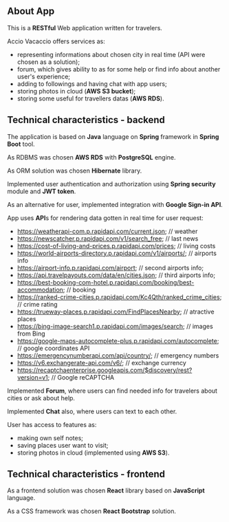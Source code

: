 ## **About App**

This is a **RESTful** Web application written for travelers.

Accio Vacaccio offers services as:
- representing informations about chosen city in real time (API were chosen as a solution);
- forum, which gives ability to as for some help or find info about another user's experience;
- adding to followings and having chat with app users;
- storing photos in cloud (**AWS S3 bucket**);
- storing some useful for travellers datas (**AWS RDS**).


## **Technical characteristics - backend**

The application is based on **Java** language on **Spring** framework in **Spring Boot** tool.

As RDBMS was chosen **AWS RDS** with **PostgreSQL** engine.

As ORM solution was chosen **Hibernate** library.

Implemented user authentication and authorization using **Spring security** module and **JWT token**.

As an alternative for user, implemented integration with **Google Sign-in API**.

App uses **API**s for rendering data gotten in real time for user request:

- https://weatherapi-com.p.rapidapi.com/current.json; // weather
- https://newscatcher.p.rapidapi.com/v1/search_free; // last news
- https://cost-of-living-and-prices.p.rapidapi.com/prices; // living costs
- https://world-airports-directory.p.rapidapi.com/v1/airports/; // airports info
- https://airport-info.p.rapidapi.com/airport; // second airports info;
- https://api.travelpayouts.com/data/en/cities.json; // third airports info;
- https://best-booking-com-hotel.p.rapidapi.com/booking/best-accommodation; // booking
- https://ranked-crime-cities.p.rapidapi.com/Kc4Qth/ranked_crime_cities; // crime rating
- https://trueway-places.p.rapidapi.com/FindPlacesNearby; // atractive places 
- https://bing-image-search1.p.rapidapi.com/images/search; // images from Bing
- https://google-maps-autocomplete-plus.p.rapidapi.com/autocomplete; // google coordinates API
- https://emergencynumberapi.com/api/country/; // emergency numbers
- https://v6.exchangerate-api.com/v6/; // exchange currency
- https://recaptchaenterprise.googleapis.com/$discovery/rest?version=v1; // Google reCAPTCHA

Implemented **Forum**, where users can find needed info for travelers about cities or ask about help.

Implemented **Chat** also, where users can text to each other.

User has access to features as:
 - making own self notes;
 - saving places user want to visit;
 - storing photos in cloud (implemented using **AWS S3**).
 
 
 ## **Technical characteristics - frontend**
 
As a frontend solution was chosen **React** library based on **JavaScript** language.

As a CSS framework was chosen **React Bootstrap** solution.
